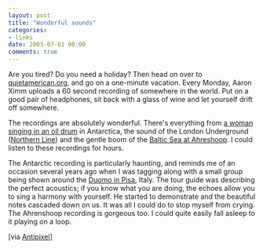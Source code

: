 ```yaml
---
layout: post
title: "Wonderful sounds"
categories:
- links
date: 2003-07-01 00:00
comments: true
---
```


<p>Are you tired? Do you need a holiday? Then head on over to <a href="http://www.quietamerican.org/vacation.html">quietamerican.org</a>, and go on a one-minute vacation. Every Monday, Aaron Ximm uploads a 60 second recording of somewhere in the world. Put on a good pair of headphones, sit back with a glass of wine and let yourself drift off somewhere.</p>

<p>The recordings are absolutely wonderful. There's everything from <a href="http://www.quietamerican.org/download/other/antarctica.mp3">a woman singing in an oil drum</a> in Antarctica, the sound of the London Underground (<a href="http://www.quietamerican.org/download/other/tube.mp3">Northern Line</a>) and the gentle boom  of the <a href="http://www.quietamerican.org/download/other/Ahrenshoop.mp3">Baltic Sea at Ahreshoop</a>. I could listen to these recordings for hours.</p>

<p>The Antarctic recording is particularly haunting, and reminds me of an occasion several years ago when I was tagging along with a small group being shown around the <a href="http://web.kyoto-inet.or.jp/org/orion/eng/hst/romanesq/pisa.html">Duomo in Pisa</a>, Italy. The tour guide was describing the perfect acoustics; if you know what you are doing, the echoes allow you to sing a harmony with yourself. He started to demonstrate and the beautiful notes cascaded down on us. It was all I could do to stop myself from crying. The Ahrenshoop recording is gorgeous too. I could quite easily fall asleep to it playing on a loop.</p>

[via <a href="http://www.antipixel.com/blog/">Antipixel</a>]


